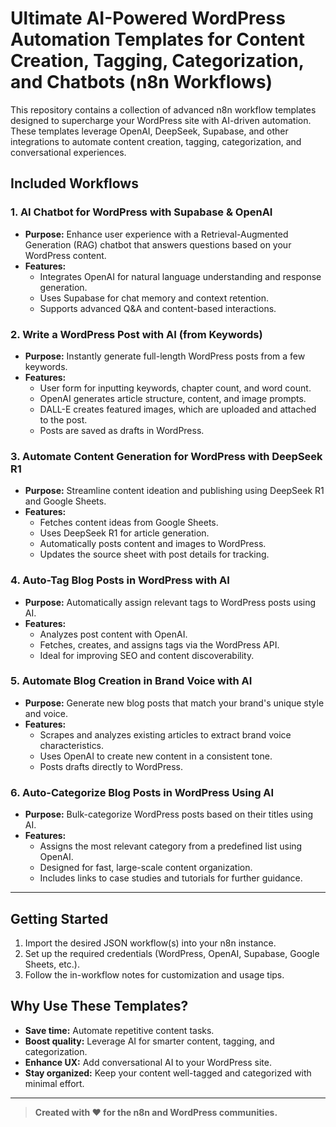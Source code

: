 # Ultimate AI-Powered WordPress Automation Templates for Content Creation, Tagging, Categorization, and Chatbots (n8n Workflows)

This repository contains a collection of advanced n8n workflow templates designed to supercharge your WordPress site with AI-driven automation. These templates leverage OpenAI, DeepSeek, Supabase, and other integrations to automate content creation, tagging, categorization, and conversational experiences.

## Included Workflows

### 1. AI Chatbot for WordPress with Supabase & OpenAI
- **Purpose:** Enhance user experience with a Retrieval-Augmented Generation (RAG) chatbot that answers questions based on your WordPress content.
- **Features:**
  - Integrates OpenAI for natural language understanding and response generation.
  - Uses Supabase for chat memory and context retention.
  - Supports advanced Q&A and content-based interactions.

### 2. Write a WordPress Post with AI (from Keywords)
- **Purpose:** Instantly generate full-length WordPress posts from a few keywords.
- **Features:**
  - User form for inputting keywords, chapter count, and word count.
  - OpenAI generates article structure, content, and image prompts.
  - DALL-E creates featured images, which are uploaded and attached to the post.
  - Posts are saved as drafts in WordPress.

### 3. Automate Content Generation for WordPress with DeepSeek R1
- **Purpose:** Streamline content ideation and publishing using DeepSeek R1 and Google Sheets.
- **Features:**
  - Fetches content ideas from Google Sheets.
  - Uses DeepSeek R1 for article generation.
  - Automatically posts content and images to WordPress.
  - Updates the source sheet with post details for tracking.

### 4. Auto-Tag Blog Posts in WordPress with AI
- **Purpose:** Automatically assign relevant tags to WordPress posts using AI.
- **Features:**
  - Analyzes post content with OpenAI.
  - Fetches, creates, and assigns tags via the WordPress API.
  - Ideal for improving SEO and content discoverability.

### 5. Automate Blog Creation in Brand Voice with AI
- **Purpose:** Generate new blog posts that match your brand's unique style and voice.
- **Features:**
  - Scrapes and analyzes existing articles to extract brand voice characteristics.
  - Uses OpenAI to create new content in a consistent tone.
  - Posts drafts directly to WordPress.

### 6. Auto-Categorize Blog Posts in WordPress Using AI
- **Purpose:** Bulk-categorize WordPress posts based on their titles using AI.
- **Features:**
  - Assigns the most relevant category from a predefined list using OpenAI.
  - Designed for fast, large-scale content organization.
  - Includes links to case studies and tutorials for further guidance.

---

## Getting Started
1. Import the desired JSON workflow(s) into your n8n instance.
2. Set up the required credentials (WordPress, OpenAI, Supabase, Google Sheets, etc.).
3. Follow the in-workflow notes for customization and usage tips.

## Why Use These Templates?
- **Save time:** Automate repetitive content tasks.
- **Boost quality:** Leverage AI for smarter content, tagging, and categorization.
- **Enhance UX:** Add conversational AI to your WordPress site.
- **Stay organized:** Keep your content well-tagged and categorized with minimal effort.

---

> **Created with ❤️ for the n8n and WordPress communities.** 
